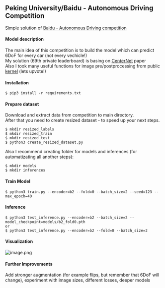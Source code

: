 ## Peking University/Baidu - Autonomous Driving Competition
Simple solution of [Baidu - Autonomous Driving competition](https://www.kaggle.com/c/pku-autonomous-driving)
#### Model description
  The main idea of this competition is to build the model which can predict 6DoF for every car (not every vechicle!)<br/>
  My solution (69th private leaderboard) is basing on [CenterNet](https://arxiv.org/pdf/1904.07850.pdf) paper <br/>
Also I took many useful functions for image pre/postprocessing from public [kernel](https://www.kaggle.com/hocop1/centernet-baseline) (lets upvote!)

#### Installation
```
$ pip3 install -r requirements.txt
```

#### Prepare dataset
Download and extract data from competition to main directory.<br/>
After that you need to create resized dataset - to speed up your next steps.

```
$ mkdir resized_labels
$ mkdir resized_train
$ mkdir resized_test
$ python3 create_resized_dataset.py
```
Also I recommend creating folder for models and inferences (for automatizating all another steps):
```
$ mkdir models
$ mkdir inferences
```

#### Train Model

```
$ python3 train.py --encoder=b2 --fold=0 --batch_size=2 --seed=123 --max_epoch=40
```

#### Inference
```
$ python3 test_inference.py --encoder=b2 --batch_size=2 --model_checkpoint=models/b2_fold0.pth
or
$ python3 test_inference.py --encoder=b2 --fold=0 --batch_size=2
```
#### Visualization
![image.png](https://github.com/AYaroshevskii/Baidu-Autonomous-Driving-competition/blob/master/image.png)

#### Further Improvements
Add stronger augmentation (for example flips, but remember that 6DoF will change), experiment with image sizes, different losses, deeper models
